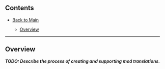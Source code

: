 ## Contents
* [Back to Main](../../..)

  * [Overview](#overview)  

----------------------------------------
## Overview
**_TODO: Describe the process of creating and supporting mod translations._**
